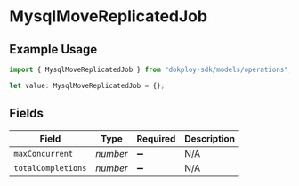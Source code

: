 # MysqlMoveReplicatedJob

## Example Usage

```typescript
import { MysqlMoveReplicatedJob } from "dokploy-sdk/models/operations";

let value: MysqlMoveReplicatedJob = {};
```

## Fields

| Field              | Type               | Required           | Description        |
| ------------------ | ------------------ | ------------------ | ------------------ |
| `maxConcurrent`    | *number*           | :heavy_minus_sign: | N/A                |
| `totalCompletions` | *number*           | :heavy_minus_sign: | N/A                |